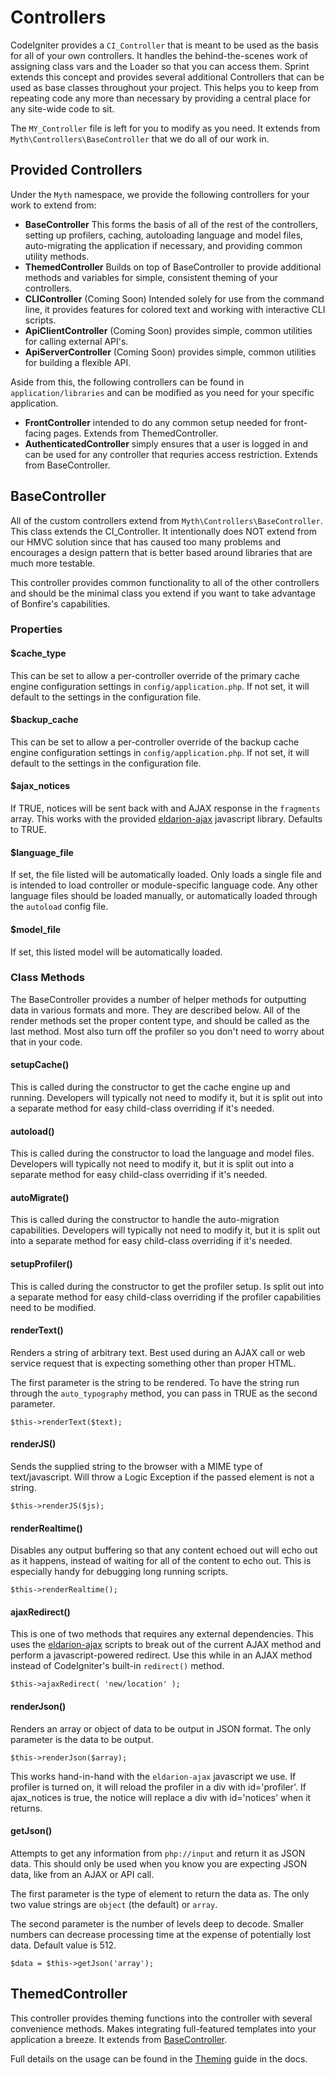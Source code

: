 # Controllers

CodeIgniter provides a `CI_Controller` that is meant to be used as the basis for all of your own controllers. It handles the behind-the-scenes work of assigning class vars and the Loader so that you can access them. Sprint extends this concept and provides several additional Controllers that can be used as base classes throughout your project. This helps you to keep from repeating code any more than necessary by providing a central place for any site-wide code to sit. 

The `MY_Controller` file is left for you to modify as you need. It extends from `Myth\Controllers\BaseController` that we do all of our work in.

## Provided Controllers
Under the `Myth` namespace, we provide the following controllers for your work to extend from: 

- **BaseController** This forms the basis of all of the rest of the controllers, setting up profilers, caching, autoloading language and model files, auto-migrating the application if necessary, and providing common utility methods. 
- **ThemedController** Builds on top of BaseController to provide additional methods and variables for simple, consistent theming of your controllers. 
- **CLIController** (Coming Soon) Intended solely for use from the command line, it provides features for colored text and working with interactive CLI scripts.
- **ApiClientController** (Coming Soon) provides simple, common utilities for calling external API's.
- **ApiServerController** (Coming Soon) provides simple, common utilities for building a flexible API.

Aside from this, the following controllers can be found in `application/libraries` and can be modified as you need for your specific application.

- **FrontController** intended to do any common setup needed for front-facing pages. Extends from ThemedController.
- **AuthenticatedController** simply ensures that a user is logged in and can be used for any controller that requries access restriction. Extends from BaseController.

## BaseController

All of the custom controllers extend from `Myth\Controllers\BaseController`.  This class extends the CI_Controller. It intentionally does NOT extend from our HMVC solution since that has caused too many problems and encourages a design pattern that is better  based around libraries that are much more testable.

This controller provides common functionality to all of the other controllers and should be the minimal class you extend if you want to take advantage of Bonfire's capabilities.

### Properties

#### $cache_type
This can be set to allow a per-controller override of the primary cache engine configuration settings in `config/application.php`. If not set, it will default to the settings in the configuration file.

#### $backup_cache
This can be set to allow a per-controller override of the backup cache engine configuration settings in `config/application.php`. If not set, it will default to the settings in the configuration file.

#### $ajax_notices
If TRUE, notices will be sent back with and AJAX response in the `fragments` array. This works with the provided [eldarion-ajax](https://github.com/eldarion/eldarion-ajax) javascript library. Defaults to TRUE.

#### $language_file
If set, the file listed will be automatically loaded. Only loads a single file and is intended to load controller or module-specific language code. Any other language files should be loaded manually, or automatically loaded through the `autoload` config file.

#### $model_file
If set, this listed model will be automatically loaded.


### Class Methods
The BaseController provides a number of helper methods for outputting data in various formats and more. They are described below. All of the render methods set the proper content type, and should be called as the last method. Most also turn off the profiler so you don't need to worry about that in your code.

#### setupCache()
This is called during the constructor to get the cache engine up and running. Developers will typically not need to modify it, but it is split out into a separate method for easy child-class overriding if it's needed.

#### autoload()
This is called during the constructor to load the language and model files. Developers will typically not need to modify it, but it is split out into a separate method for easy child-class overriding if it's needed.

#### autoMigrate()
This is called during the constructor to handle the auto-migration capabilities. Developers will typically not need to modify it, but it is split out into a separate method for easy child-class overriding if it's needed.

#### setupProfiler()
This is called during the constructor to get the profiler setup. Is split out into a separate method for easy child-class overriding if the profiler capabilities need to be modified.


#### renderText()
Renders a string of arbitrary text. Best used during an AJAX call or web service request that is expecting something other  than proper HTML. 

The first parameter is the string to be rendered. To have the string run through the `auto_typography` method, you can pass in TRUE as the second parameter.

	$this->renderText($text);

#### renderJS()
Sends the supplied string to the browser with a MIME type of text/javascript. Will throw a Logic Exception if the passed element is not a string.

	$this->renderJS($js);

#### renderRealtime()
Disables any output buffering so that any content echoed out will echo out as it happens, instead of waiting for all of the content to echo out. This is especially handy for debugging long running scripts.

	$this->renderRealtime();

#### ajaxRedirect()
This is one of two methods that requires any external dependencies. This uses the [eldarion-ajax](https://github.com/eldarion/eldarion-ajax) scripts to break out of the current AJAX method and perform a javascript-powered redirect. Use this while in an AJAX method instead of CodeIgniter's built-in `redirect()` method.

	$this->ajaxRedirect( 'new/location' );

#### renderJson()
Renders an array or object of data to be output in JSON format. The only parameter is the data to be output.

	$this->renderJson($array);
	
This works hand-in-hand with the `eldarion-ajax` javascript we use. If profiler is turned on, it will reload the profiler in a div with id='profiler'. If ajax_notices is true, the notice will replace a div with id='notices' when it returns.

#### getJson()
Attempts to get any information from `php://input` and return it as JSON data. This should only be used when you know you are expecting JSON data, like from an AJAX or API call.

The first parameter is the type of element to return the data as. The only two value strings are `object` (the default) or `array`. 

The second parameter is the number of levels deep to decode. Smaller numbers can decrease processing time at the expense of potentially lost data. Default value is 512. 

	$data = $this->getJson('array');

 
 
 
## ThemedController
This controller provides theming functions into the controller with several convenience methods. Makes integrating full-featured templates into your application a breeze. It extends from [BaseController](#basecontroller).

Full details on the usage can be found in the [Theming](themes) guide in the docs.


